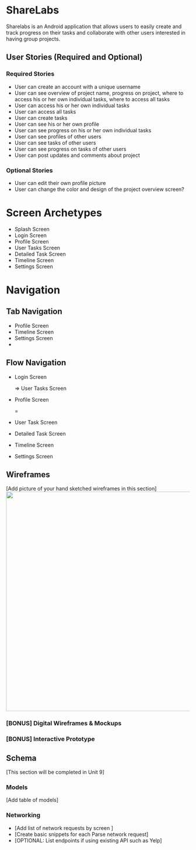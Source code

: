 # ShareLabs
Sharelabs is an Android application that allows users to easily create and track progress on their tasks and collaborate with other users interested in having group projects.

## User Stories (Required and Optional)

### Required Stories

- User can create an account with a unique username
- User can see overview of project name, progress on project, where to access his or her own individual tasks, where to access all tasks
- User can access his or her own individual tasks
- User can access all tasks
- User can create tasks
- User can see his or her own profile
- User can see progress on his or her own individual tasks
- User can see profiles of other users
- User can see tasks of other users
- User can see progress on tasks of other users
- User can post updates and comments about project

### Optional Stories

- User can edit their own profile picture
- User can change the color and design of the project overview screen?

# Screen Archetypes

- Splash Screen
- Login Screen
- Profile Screen
- User Tasks Screen
- Detailed Task Screen
- Timeline Screen
- Settings Screen

# Navigation

## Tab Navigation

- Profile Screen
- Timeline Screen
- Settings Screen
- 

## Flow Navigation

- Login Screen

    ⇒ User Tasks Screen

- Profile Screen

    =

- User Task Screen
- Detailed Task Screen
- Timeline Screen
- Settings Screen

## Wireframes
[Add picture of your hand sketched wireframes in this section]
<img src="YOUR_WIREFRAME_IMAGE_URL" width=600>

### [BONUS] Digital Wireframes & Mockups

### [BONUS] Interactive Prototype

## Schema 
[This section will be completed in Unit 9]
### Models
[Add table of models]
### Networking
- [Add list of network requests by screen ]
- [Create basic snippets for each Parse network request]
- [OPTIONAL: List endpoints if using existing API such as Yelp]
